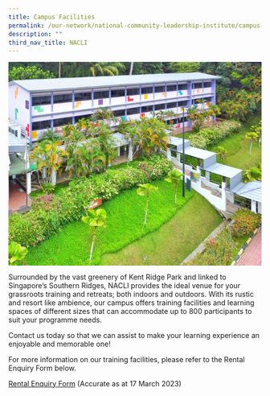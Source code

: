 ```yaml
---
title: Campus Facilities
permalink: /our-network/national-community-leadership-institute/campus-facilities/
description: ""
third_nav_title: NACLI
---
```

<img style="width:600px"  align="center" src="/images/Our%20Network/NACLI/Campus%20Facilities%20-LL%20(Website)%20(200%20x%20250).jpg">

Surrounded by the vast greenery of Kent Ridge Park and linked to Singapore’s Southern Ridges, NACLI provides the ideal venue for your grassroots training and retreats; both indoors and outdoors. With its rustic and resort like ambience, our campus offers training facilities and learning spaces of different sizes that can accommodate up to 800 participants to suit your programme needs. 

Contact us today so that we can assist to make your learning experience an enjoyable and memorable one!

For more information on our training facilities, please refer to the Rental Enquiry Form below. 

[Rental Enquiry Form](/files/Our%20Network/NACLI/Campus%20Facilities/NACLI%20Rental%20Enquiry%20Form%20(2022).pdf) (Accurate as at 17 March 2023)